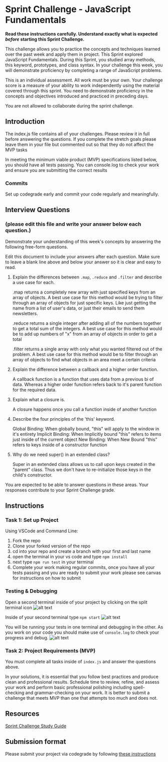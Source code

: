 # Sprint Challenge - JavaScript Fundamentals

**Read these instructions carefully. Understand exactly what is expected _before_ starting this Sprint Challenge.**

This challenge allows you to practice the concepts and techniques learned over the past week and apply them in project. This Sprint explored JavaScript Fundamentals. During this Sprint, you studied array methods, this keyword, prototypes, and class syntax. In your challenge this week, you will demonstrate proficiency by completing a range of JavaScript problems.

This is an individual assessment. All work must be your own. Your challenge score is a measure of your ability to work independently using the material covered through this sprint. You need to demonstrate proficiency in the concepts and objectives introduced and practiced in preceding days.

You are not allowed to collaborate during the sprint challenge. 

## Introduction

The index.js file contains all of your challenges. Please review it in full before answering the questions. If you complete the stretch goals please leave them in your file but commented out so that they do not affect the MVP tasks 

In meeting the minimum viable product (MVP) specifications listed below, you should have all tests passing. You can console.log to check your work and ensure you are submitting the correct results 

### Commits

Set up codegrade early and commit your code regularly and meaningfully. 

## Interview Questions
### (please edit this file and write your answer below each question.)
Demonstrate your understanding of this week's concepts by answering the following free-form questions.

Edit this document to include your answers after each question. Make sure to leave a blank line above and below your answer so it is clear and easy to read.

1. Explain the differences between `.map`, `.reduce` and `.filter` and describe a use case for each. 
    
    .map returns a completely new array with just specified keys from an array of objects.
    A best use case for this method would be trying to filter through an array of objects for just specific keys. Like just getting the name from a list of user's data, or just their emails to send them newsletters.
    
    .reduce returns a single integer after adding all of the numbers together to get a total sum of the integers. 
        A best use case for this method would be to add up numbers of "x" from an array of objects in order to get a total
    
    .filter returns a single array with only what you wanted filtered out of the problem. 
         A best use case for this method would be to filter through an array of objects to find what objects in an area meet a certain criteria

2. Explain the difference between a callback and a higher order function.

    A callback function is a function that uses data from a previous bi of data. Whereas a higher order function refers back to it's parent function for the required data.

3. Explain what a closure is.

    A closure happens once you call a function inside of another function

4. Describe the four principles of the 'this' keyword.

    Global Binding: When globally bound, "this" will apply to the window in it's entirety
    Implicit Binding: When Implicitly bound "this" refers to items just inside of the current object
    New Binding: When New Bound "this" refers to keys inside of a constructor function
    

5. Why do we need super() in an extended class?

    Super in an extended class allows us to call upon keys created in the "parent" class. Thus we don't have to re-initialize those keys in the child's constructor.

You are expected to be able to answer questions in these areas. Your responses contribute to your Sprint Challenge grade. 

## Instructions

### Task 1: Set up Project

Using VSCode and Command Line:


1. Fork the repo
2. Clone your forked version of the repo
3. cd into your repo and create a branch with your first and last name
4. open the terminal in your vs code and type `npm install`
5. next type `npm run test` in your terminal
6. Complete your work making regular commits, once you have all your tests passing and you are ready to submit your work please see canvas for instructions on how to submit

### Testing & Debugging

Open a second terminal inside of your project by clicking on the split terminal icon
![alt text](assets/split_terminal.png "Split Terminal")

Inside of your second terminal type `npm start` 
![alt text](assets/npm_start.png "type npm start")

You will be running your tests in one terminal and debugging in the other. As you work on your code you should make use of `console.log` to check your progress and debug.
![alt text](assets/tests_debug_terminal_final.png "your terminal should look like this")

### Task 2: Project Requirements (MVP)

You must complete all tasks inside of `index.js` and answer the questions above.

In your solutions, it is essential that you follow best practices and produce clean and professional results. Schedule time to review, refine, and assess your work and perform basic professional polishing including spell-checking and grammar-checking on your work. It is better to submit a challenge that meets MVP than one that attempts too much and does not.

## Resources
 
 [Sprint Challenge Study Guide](https://www.notion.so/lambdaschool/Unit-1-Sprint-3-Study-Guide-033a9a00659a4ef98c12eb97e49a6110)

## Submission format

Please submit your project via codegrade by following [these instructions](https://www.notion.so/lambdaschool/Submitting-an-assignment-via-Code-Grade-A-Step-by-Step-Walkthrough-07bd65f5f8364e709ecb5064735ce374)

